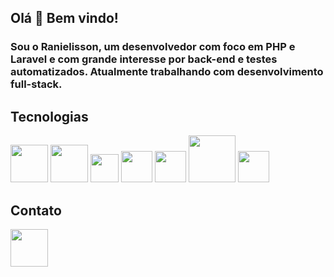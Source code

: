 ## Olá 👋 Bem vindo!

### Sou o Ranielisson, um desenvolvedor com foco em PHP e Laravel e com grande interesse por back-end e testes automatizados. Atualmente trabalhando com desenvolvimento full-stack.

## Tecnologias

<img src="https://github.com/user-attachments/assets/1af88bf4-67a7-4889-9240-6c278add19e7" width="60" height="60">

<img src="https://github.com/user-attachments/assets/253a6498-0d8b-43b2-b50b-8a7f534803e1" width="60" height="60">

<img src="https://github.com/user-attachments/assets/b75e6e32-4a01-4e92-8e30-92ee3699bf9c" width="45" height="45">

<img src="https://github.com/user-attachments/assets/b930ad42-d61a-4c08-9d7d-dc981803bb7a" width="50" height="50">

<img src="https://github.com/user-attachments/assets/f1dcd0eb-bace-4441-a500-2e5baf2d24d1" width="50" height="50">

<img src="https://github.com/user-attachments/assets/f08a185e-7807-41a2-ab83-d0fe092559f3" width="75" height="75">

<img src="https://github.com/user-attachments/assets/e0c774da-b7fc-4c1b-bded-b70ced0d0e54" width="50" height="50">

## Contato

<a href="https://www.linkedin.com/in/ranielisson-santos-9a5330239" target="_blank">
  <img src="https://upload.wikimedia.org/wikipedia/commons/8/81/LinkedIn_icon.svg" width="60" height="60">
</a>

